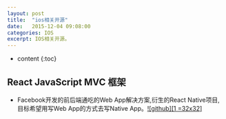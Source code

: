```yaml
---
layout: post
title:  "ios相关开源"
date:   2015-12-04 09:08:00
categories: IOS
excerpt: IOS相关开源。
---
```


* content
{:toc}

## React JavaScript MVC 框架
- Facebook开发的前后端通吃的Web App解决方案,衍生的React Native项目,目标希望用写Web App的方式去写Native App。[![github][1 =32x32]](https://github.com/facebook/react)

[1]: https://github.com/fluidicon.png
